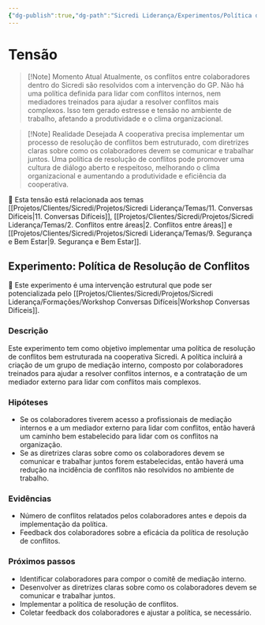 ```yaml
---
{"dg-publish":true,"dg-path":"Sicredi Liderança/Experimentos/Política de Gestão de Conflitos.md","permalink":"/Sicredi Liderança/Experimentos/Política de Gestão de Conflitos/"}
---
```


# Tensão

> [!Note] Momento Atual
> Atualmente, os conflitos entre colaboradores dentro do Sicredi são resolvidos com a intervenção do GP. Não há uma política definida para lidar com conflitos internos, nem mediadores treinados para ajudar a resolver conflitos mais complexos. Isso tem gerado estresse e tensão no ambiente de trabalho, afetando a produtividade e o clima organizacional.

> [!Note] Realidade Desejada
> A cooperativa  precisa implementar um processo de resolução de conflitos bem estruturado, com diretrizes claras sobre como os colaboradores devem se comunicar e trabalhar juntos. Uma política de resolução de conflitos pode promover uma cultura de diálogo aberto e respeitoso, melhorando o clima organizacional e aumentando a produtividade e eficiência da cooperativa.

🔗 Esta tensão está relacionada aos temas [[Projetos/Clientes/Sicredi/Projetos/Sicredi Liderança/Temas/11. Conversas Difíceis\|11. Conversas Difíceis]], [[Projetos/Clientes/Sicredi/Projetos/Sicredi Liderança/Temas/2. Conflitos entre áreas\|2. Conflitos entre áreas]] e [[Projetos/Clientes/Sicredi/Projetos/Sicredi Liderança/Temas/9. Segurança e Bem Estar\|9. Segurança e Bem Estar]].

## Experimento: Política de Resolução de Conflitos

🔗 Este experimento é uma intervenção estrutural que pode ser potencializada pelo [[Projetos/Clientes/Sicredi/Projetos/Sicredi Liderança/Formações/Workshop Conversas Difíceis\|Workshop Conversas Difíceis]].

### Descrição
Este experimento tem como objetivo implementar uma política de resolução de conflitos bem estruturada na cooperativa Sicredi. A política incluirá a criação de um grupo de mediação interno, composto por colaboradores treinados para ajudar a resolver conflitos internos, e a contratação de um mediador externo para lidar com conflitos mais complexos. 

### Hipóteses
- Se os colaboradores tiverem acesso a profissionais de mediação internos e a um mediador externo para lidar com conflitos, então haverá um caminho bem estabelecido para lidar com os conflitos na organização.
- Se as diretrizes claras sobre como os colaboradores devem se comunicar e trabalhar juntos forem estabelecidas, então haverá uma redução na incidência de conflitos não resolvidos no ambiente de trabalho.

### Evidências
- Número de conflitos relatados pelos colaboradores antes e depois da implementação da política.
- Feedback dos colaboradores sobre a eficácia da política de resolução de conflitos.

### Próximos passos
- Identificar colaboradores para compor o comitê de mediação interno.
- Desenvolver as diretrizes claras sobre como os colaboradores devem se comunicar e trabalhar juntos.
- Implementar a política de resolução de conflitos.
- Coletar feedback dos colaboradores e ajustar a política, se necessário.